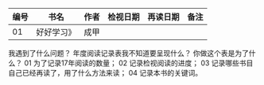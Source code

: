 
|编号|书名|作者|检视日期|再读日期|备注|
|---|---|---|---|----|-----|
|01|好好学习》|成甲

我遇到了什么问题？
年度阅读记录表我不知道要呈现什么？
你做这个表是为了什么？
01 为了记录17年阅读的数量；
02 记录检视阅读的进度；
03 记录哪些书目自己已经再读了，用了什么方法来读；
04 记录本书的关键词。
